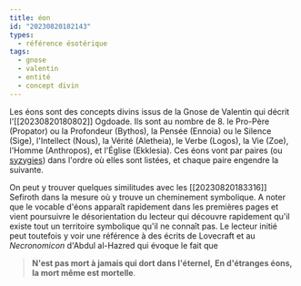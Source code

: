 ```yaml
---
title: éon
id: "20230820182143"
types:
  - référence ésotérique
tags:
  - gnose
  - valentin
  - entité
  - concept divin
---
```

Les éons sont des concepts divins issus de la Gnose de Valentin qui décrit l'[[20230820180802]] Ogdoade. Ils sont au nombre de 8.
 le Pro-Père (Propator) ou la Profondeur (Bythos), la Pensée (Ennoia) ou le Silence (Sige), l'Intellect (Nous), la Vérité (Aletheia), le Verbe (Logos), la Vie (Zoe), l'Homme (Anthropos), et l'Église (Ekklesia). Ces éons vont par paires (ou [syzygies](https://fr.wikipedia.org/wiki/Syzygie "Syzygie")) dans l'ordre où elles sont listées, et chaque paire engendre la suivante.
 
 On peut y trouver quelques similitudes avec les [[20230820183316]] Sefiroth dans la mesure où y trouve un cheminement symbolique.
 A noter que le vocable d'éons apparaît rapidement dans les premières pages et vient poursuivre le désorientation du lecteur qui découvre rapidement qu'il existe tout un territoire symbolique qu'il ne connaît pas. 
 Le lecteur initié peut toutefois y voir une référence à des écrits de Lovecraft et au *Necronomicon* d'Abdul al-Hazred qui évoque le fait que 
 >**N'est pas mort à jamais qui dort dans l'éternel,** **En d'étranges éons, la mort même est mortelle**.
